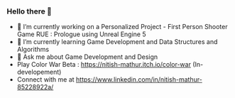 ### Hello there 👋
- 🔭 I’m currently working on a Personalized Project - First Person Shooter Game RUE : Prologue using Unreal Engine 5
- 🌱 I’m currently learning Game Development and Data Structures and Algorithms
- 💬 Ask me about Game Development and Design
- Play Color War Beta : 
  https://nitish-mathur.itch.io/color-war (In-developement)
- Connect with me at https://www.linkedin.com/in/nitish-mathur-85228922a/

<!--
**mathur-nitish/mathur-nitish** is a ✨ _special_ ✨ repository because its `README.md` (this file) appears on your GitHub profile.

Here are some ideas to get you started:

- 🔭 I’m currently working on a Personalized Project - First Person Shooter Game RUE : Prologue using Unreal Engine 5
- 🌱 I’m currently learning Game Development and Data Structures and Algorithms
- 💬 Ask me about Game Development and Design
- Connect with me at https://www.linkedin.com/in/nitish-mathur-85228922a/
-->
